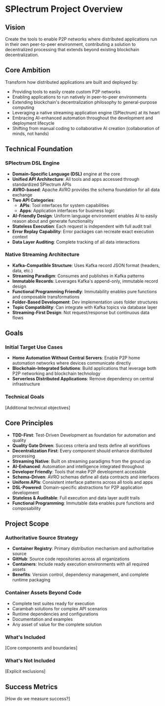 # SPlectrum Project Overview

## Vision

Create the tools to enable P2P networks where distributed applications run in their own peer-to-peer environment, contributing a solution to decentralized processing that extends beyond existing blockchain decentralization.

## Core Ambition

Transform how distributed applications are built and deployed by:
- Providing tools to easily create custom P2P networks
- Enabling applications to run natively in peer-to-peer environments
- Extending blockchain's decentralization philosophy to general-purpose computing
- Leveraging a native streaming application engine (SPlectrum) at its heart
- Embracing AI-enhanced automation throughout the development and deployment lifecycle
- Shifting from manual coding to collaborative AI creation (collaboration of minds, not hands)

## Technical Foundation

### SPlectrum DSL Engine
- **Domain-Specific Language (DSL)** engine at the core
- **Unified API Architecture**: All tools and apps accessed through standardized SPlectrum APIs
- **AVRO-based**: Apache AVRO provides the schema foundation for all data exchange
- **Two API Categories**:
  - **APIs**: Tool interfaces for system capabilities
  - **Apps**: Application interfaces for business logic
- **AI-Friendly Design**: Uniform language environment enables AI to easily reason about and generate functionality
- **Stateless Execution**: Each request is independent with full audit trail
- **Error Replay Capability**: Error packages can recreate exact execution context
- **Data Layer Auditing**: Complete tracking of all data interactions

### Native Streaming Architecture
- **Kafka-Compatible Structure**: Uses Kafka record JSON format (headers, data, etc.)
- **Streaming Paradigm**: Consumes and publishes in Kafka patterns
- **Immutable Records**: Leverages Kafka's append-only, immutable record design
- **Functional Programming Friendly**: Immutability enables pure functions and composable transformations
- **Folder-Based Development**: Dev implementation uses folder structures
- **Topic Compatibility**: Can integrate with Kafka topics via database layer
- **Streaming-First Design**: Not request/response but continuous data flows

## Goals

### Initial Target Use Cases
- **Home Automation Without Central Servers**: Enable P2P home automation networks where devices communicate directly
- **Blockchain-Integrated Solutions**: Build applications that leverage both P2P networking and blockchain technology
- **Serverless Distributed Applications**: Remove dependency on central infrastructure

### Technical Goals
[Additional technical objectives]

## Core Principles

- **TDD-First**: Test-Driven Development as foundation for automation and quality
- **Quality Gate Driven**: Success criteria and tests define all workflows
- **Decentralization First**: Every component should enhance distributed processing
- **Streaming Native**: Built on streaming paradigms from the ground up
- **AI-Enhanced**: Automation and intelligence integrated throughout
- **Developer Friendly**: Tools that make P2P development accessible
- **Schema-Driven**: AVRO schemas define all data contracts and interfaces
- **Uniform APIs**: Consistent interface patterns across all tools and apps
- **DSL-Powered**: Domain-specific abstractions for P2P application development
- **Stateless & Auditable**: Full execution and data layer audit trails
- **Functional Programming**: Immutable data enables pure functions and composability

## Project Scope

### Authoritative Source Strategy
- **Container Registry**: Primary distribution mechanism and authoritative source
- **GitHub**: Source code repositories across all organizations
- **Containers**: Include ready execution environments with all required assets
- **Benefits**: Version control, dependency management, and complete runtime packaging

### Container Assets Beyond Code
- Complete test suites ready for execution
- Carambah solutions for complex API scenarios
- Runtime dependencies and configurations
- Documentation and examples
- Any asset of value for the complete solution

### What's Included
[Core components and boundaries]

### What's Not Included
[Explicit exclusions]

## Success Metrics

[How do we measure success?]